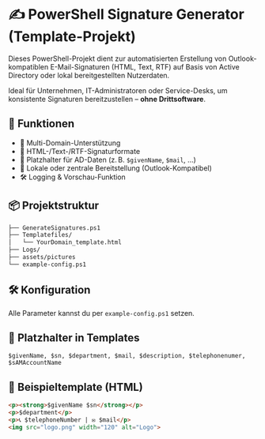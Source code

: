 # ✍️ PowerShell Signature Generator (Template-Projekt)

Dieses PowerShell-Projekt dient zur automatisierten Erstellung von Outlook-kompatiblen E-Mail-Signaturen (HTML, Text, RTF) auf Basis von Active Directory oder lokal bereitgestellten Nutzerdaten.

Ideal für Unternehmen, IT-Administratoren oder Service-Desks, um konsistente Signaturen bereitzustellen – **ohne Drittsoftware**.

## 🚀 Funktionen

- 🔁 Multi-Domain-Unterstützung
- 📄 HTML-/Text-/RTF-Signaturformate
- 🧩 Platzhalter für AD-Daten (z. B. `$givenName`, `$mail`, ...)
- 💼 Lokale oder zentrale Bereitstellung (Outlook-Kompatibel)
- 🛠 Logging & Vorschau-Funktion

## 📦 Projektstruktur

```bash
├── GenerateSignatures.ps1
├── Templatefiles/
│   └── YourDomain_template.html
├── Logs/
├── assets/pictures
└── example-config.ps1
```

## 🛠 Konfiguration

Alle Parameter kannst du per `example-config.ps1` setzen.

## 🔣 Platzhalter in Templates

```
$givenName, $sn, $department, $mail, $description, $telephonenumer, $sAMAccountName
```

## 📂 Beispieltemplate (HTML)

```html
<p><strong>$givenName $sn</strong></p>
<p>$department</p>
<p>📞 $telephoneNumber | ✉️ $mail</p>
<img src="logo.png" width="120" alt="Logo">
```
